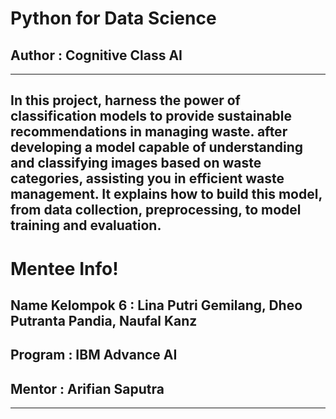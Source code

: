 # Python for Data Science
## Author : Cognitive Class AI
--------------------------------

In this project, harness the power of classification models to provide sustainable recommendations in managing waste. after developing a model capable of understanding and classifying images based on waste categories, assisting you in efficient waste management.
It explains how to build this model, from data collection, preprocessing, to model training and evaluation.
-------------------
# Mentee Info!
## Name Kelompok 6 : Lina Putri Gemilang, Dheo Putranta Pandia, Naufal Kanz
## Program : IBM Advance AI 
## Mentor : Arifian Saputra

--------------------------------


